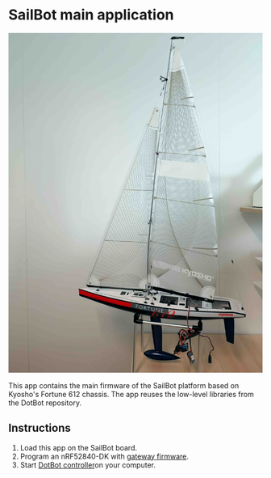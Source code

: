 # SailBot main application

<div align="center">

![SailBot platform based on Kyosho's Fortune 612 chassis](../../doc/sphinx/_static/images/03app_sailbot.jpg)

</div>

This app contains the main firmware of the SailBot platform based on Kyosho's Fortune 612 chassis. The app reuses the low-level libraries from the DotBot repository.

## Instructions

1. Load this app on the SailBot board.
1. Program an nRF52840-DK with [gateway firmware](https://github.com/DotBots/DotBot-firmware/tree/main/projects/03app_dotbot_gateway).
1. Start [DotBot controller](https://github.com/DotBots/PyDotBot)on your computer.
